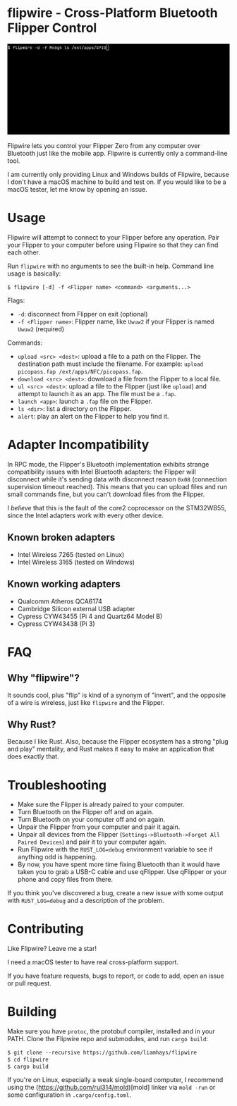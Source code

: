 # flipwire - Cross-Platform Bluetooth Flipper Control

![demo GIF of Flipwire](docs/demo.gif)

Flipwire lets you control your Flipper Zero from any computer over
Bluetooth just like the mobile app. Flipwire is currently only a
command-line tool.

I am currently only providing Linux and Windows builds of Flipwire,
because I don't have a macOS machine to build and test on. If you
would like to be a macOS tester, let me know by opening an issue.

# Usage
Flipwire will attempt to connect to your Flipper before any
operation. Pair your Flipper to your computer before using Flipwire so
that they can find each other.

Run `flipwire` with no arguments to see the built-in help. Command
line usage is basically:

```
$ flipwire [-d] -f <Flipper name> <command> <arguments...>
```

Flags:

- `-d`: disconnect from Flipper on exit (optional)
- `-f <Flipper name>`: Flipper name, like `Uwuw2` if your Flipper is named `Uwuw2` (required)

Commands:

- `upload <src> <dest>`: upload a file to a path on the Flipper. The
  destination path must include the filename. For example: `upload
  picopass.fap /ext/apps/NFC/picopass.fap`.
- `download <src> <dest>`: download a file from the Flipper to a local
  file.
- `ul <src> <dest>`: upload a file to the Flipper (just like `upload`)
  and attempt to launch it as an app. The file must be a `.fap`.
- `launch <app>`: launch a `.fap` file on the Flipper.
- `ls <dir>`: list a directory on the Flipper.
- `alert`: play an alert on the Flipper to help you find it.


# Adapter Incompatibility
In RPC mode, the Flipper's Bluetooth implementation exhibits strange
compatibility issues with Intel Bluetooth adapters: the Flipper will
disconnect while it's sending data with disconnect reason `0x08`
(connection supervision timeout reached). This means that you can
upload files and run small commands fine, but you can't download files
from the Flipper.

I *believe* that this is the fault of the core2 coprocessor on the
STM32WB55, since the Intel adapters work with every other device.

## Known broken adapters
- Intel Wireless 7265 (tested on Linux)
- Intel Wireless 3165 (tested on Windows)

## Known working adapters
- Qualcomm Atheros QCA6174
- Cambridge Silicon external USB adapter
- Cypress CYW43455 (Pi 4 and Quartz64 Model B)
- Cypress CYW43438 (Pi 3)

# FAQ
## Why "flipwire"?
It sounds cool, plus "flip" is kind of a synonym of "invert", and the
opposite of a wire is wireless, just like `flipwire` and the Flipper.

## Why Rust?
Because I like Rust. Also, because the Flipper ecosystem has a strong
"plug and play" mentality, and Rust makes it easy to make an
application that does exactly that.

# Troubleshooting
- Make sure the Flipper is already paired to your computer.
- Turn Bluetooth on the Flipper off and on again.
- Turn Bluetooth on your computer off and on again.
- Unpair the Flipper from your computer and pair it again.
- Unpair all devices from the Flipper (`Settings->Bluetooth->Forget
  All Paired Devices`) and pair it to your computer again.
- Run Flipwire with the `RUST_LOG=debug` environment variable to see
  if anything odd is happening.
- By now, you have spent more time fixing Bluetooth than it would have
  taken you to grab a USB-C cable and use qFlipper. Use qFlipper or
  your phone and copy files from there.
  
If you think you've discovered a bug, create a new issue with some
output with `RUST_LOG=debug` and a description of the problem.

# Contributing
Like Flipwire? Leave me a star!

I need a macOS tester to have real cross-platform support.

If you have feature requests, bugs to report, or code to add, open an
issue or pull request.

# Building
Make sure you have `protoc`, the protobuf compiler, installed and in
your PATH. Clone the Flipwire repo and submodules, and run `cargo build`:

```
$ git clone --recursive https://github.com/liamhays/flipwire
$ cd flipwire
$ cargo build
```

If you're on Linux, especially a weak single-board computer, I
recommend using the (https://github.com/rui314/mold)[mold] linker
via `mold -run` or some configuration in `.cargo/config.toml`.
